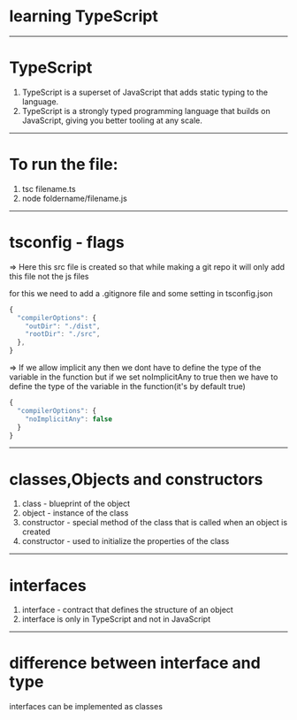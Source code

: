 # learning TypeScript
-------------------------------------------------------------------------
# TypeScript
1. TypeScript is a superset of JavaScript that adds static typing to the language.
2. TypeScript is a strongly typed programming language that builds on     JavaScript, giving you better tooling at any scale.
--------------------------------------------------------------------------
# To run the file:
1. tsc filename.ts
2. node foldername/filename.js
--------------------------------------------------------------------------
# tsconfig - flags
=> Here this src file is created so that while making a git repo it will only add this file not the js files

for this we need to add a .gitignore file
and some setting in tsconfig.json
```ts
{
  "compilerOptions": {
    "outDir": "./dist",
    "rootDir": "./src",
  },
}
```
=> If we allow implicit any then we dont have to define the type of the variable in the function
but if we set noImplicitAny to true then we have to define the type of the variable in the function(it's by default true)
```ts
{
  "compilerOptions": {
    "noImplicitAny": false
  }
}
```
------------------------------------------------------------------------
# classes,Objects and constructors
1. class - blueprint of the object
2. object - instance of the class
3. constructor - special method of the class that is called when an object is created
4. constructor - used to initialize the properties of the class

--------------------------------------------------------------------------
# interfaces
1. interface - contract that defines the structure of an object
2. interface is only in TypeScript and not in JavaScript
--------------------------------------------------------------------------
# difference between interface and type
interfaces can be implemented as classes



